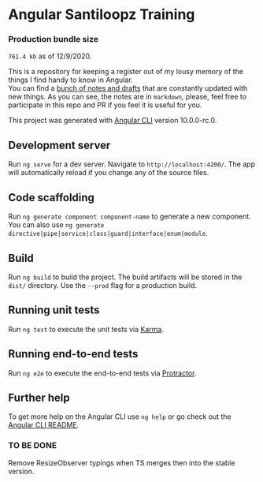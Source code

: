 # Angular Santiloopz Training

### Production bundle size
`761.4 kb` as of 12/9/2020.

This is a repository for keeping a register out of my lousy memory of the things I find handy to know in Angular.  
You can find a [bunch of notes and drafts](notes/index.md) that are constantly updated with new things. As you can see,
the notes are in `markdown`, please, feel free to participate in this repo and PR if you feel it is useful for you.

This project was generated with [Angular CLI](https://github.com/angular/angular-cli) version 10.0.0-rc.0.

## Development server

Run `ng serve` for a dev server. Navigate to `http://localhost:4200/`. The app will automatically reload if you change any of the source files.

## Code scaffolding

Run `ng generate component component-name` to generate a new component. You can also use `ng generate directive|pipe|service|class|guard|interface|enum|module`.

## Build

Run `ng build` to build the project. The build artifacts will be stored in the `dist/` directory. Use the `--prod` flag for a production build.

## Running unit tests

Run `ng test` to execute the unit tests via [Karma](https://karma-runner.github.io).

## Running end-to-end tests

Run `ng e2e` to execute the end-to-end tests via [Protractor](http://www.protractortest.org/).

## Further help

To get more help on the Angular CLI use `ng help` or go check out the [Angular CLI README](https://github.com/angular/angular-cli/blob/master/README.md).


### TO BE DONE
Remove ResizeObserver typings when TS merges then into the stable version.
